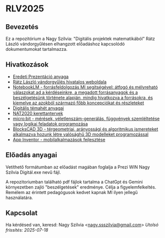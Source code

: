 # RLV2025

## Bevezetés

Ez a repozitórium a Nagy Szilvia: "Digitális projektek matematikából" Rátz László vándorgyűlésen elhangzott előadáshoz kapcsolódó dokumentumokat tartalmazza.


## Hivatkozások 

- [Eredeti Prezentáció anyaga](https://prezi.com/p/yborjk3xwycp/nagy-szilvia-digitalis-projektfeladatok-matematikabol/)
- [Rátz László vándorgyűlés hivatalos weboldala](https://www.bolyai.hu/rendezvenyek-ratz-laszlo-vandorgyules/)
- [NotebookLM - forrásfeldolgozás MI segítségével: átfogó és mélyreható válaszokat ad a kérdéseinkre, a megadott forrásanyagok és a beszélgetésünk története alapján, mindig hivatkozva a forrásokra, és kiemelve az azokból származó főbb koncepciókat és részleteket](https://notebooklm.google.com/)
- [Digitális témahét anyagai](https://digitalistemahet.hu/temahetrol)
- [NAT2020 kerettantervek](https://www.oktatas.hu/kozneveles/kerettantervek/2020_nat)
- [micro:bit - mérések, véletlenszám-generálás, függvények szemléltetése vagy logikai feladatok programozása](https://microbit.org/)
- [BlocksCAD 3D - térgeometriai, arányossági és algoritmikus ismereteket alkalmazva hozunk létre valósághű 3D modelleket programozással](https://www.blockscad3d.com/editor/)
- [App Inventor - mobilalkalmazások fejlesztése](https://appinventor.mit.edu/)


## Előadás anyagai
Vetíthető formátumban az előadást magában foglalja a Prezi WIN Nagy Szilvia Digitál.exe nevű fájl.

A repozitoriumban található pdf fájlok tartalma a ChatGpt és Gemini környezetben zajló "beszélgetések" eredménye. Célja a figyelemfelkeltés.
Remélem az érintett pedagógusok kedvet kapnak MI ilyen jellegű használatára.

## Kapcsolat

Ha kérdésed van, keresd:
Nagy Szilvia &lt;nagy.ssszilvia@gmail.com&gt;
*Utolsó frissítés: 2025-07-18*
